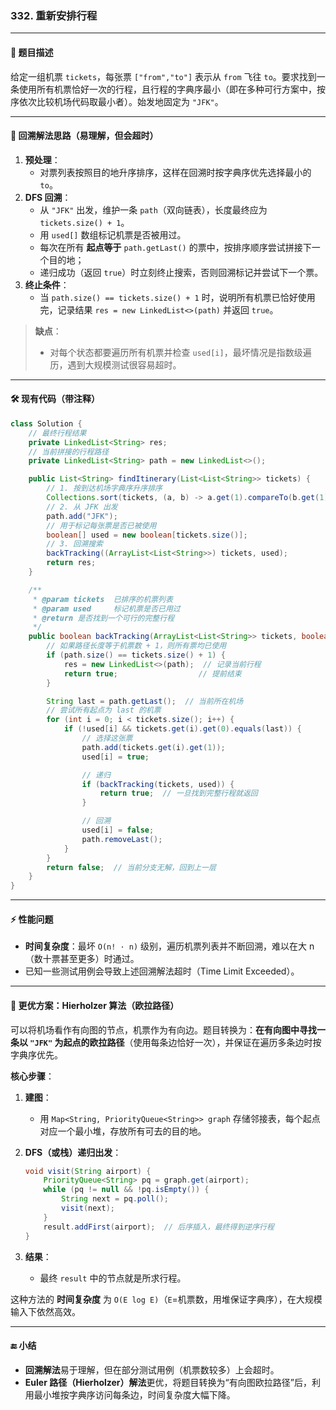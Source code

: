 ### **332. 重新安排行程**

------

#### 🧾 题目描述

给定一组机票 `tickets`，每张票 `["from","to"]` 表示从 `from` 飞往 `to`。要求找到一条使用所有机票恰好一次的行程，且行程的字典序最小（即在多种可行方案中，按序依次比较机场代码取最小者）。始发地固定为 `"JFK"`。

------

#### 🧠 回溯解法思路（易理解，但会超时）

1. **预处理**：
   - 对票列表按照目的地升序排序，这样在回溯时按字典序优先选择最小的 `to`。
2. **DFS 回溯**：
   - 从 `"JFK"` 出发，维护一条 `path`（双向链表），长度最终应为 `tickets.size() + 1`。
   - 用 `used[]` 数组标记机票是否被用过。
   - 每次在所有 **起点等于** `path.getLast()` 的票中，按排序顺序尝试拼接下一个目的地；
   - 递归成功（返回 `true`）时立刻终止搜索，否则回溯标记并尝试下一个票。
3. **终止条件**：
   - 当 `path.size() == tickets.size() + 1` 时，说明所有机票已恰好使用完，记录结果 `res = new LinkedList<>(path)` 并返回 `true`。

> **缺点**：
>
> - 对每个状态都要遍历所有机票并检查 `used[i]`，最坏情况是指数级遍历，遇到大规模测试很容易超时。

------

#### 🛠 现有代码（带注释）

```java
class Solution {
    // 最终行程结果
    private LinkedList<String> res;
    // 当前拼接的行程路径
    private LinkedList<String> path = new LinkedList<>();

    public List<String> findItinerary(List<List<String>> tickets) {
        // 1. 按到达机场字典序升序排序
        Collections.sort(tickets, (a, b) -> a.get(1).compareTo(b.get(1)));
        // 2. 从 JFK 出发
        path.add("JFK");
        // 用于标记每张票是否已被使用
        boolean[] used = new boolean[tickets.size()];
        // 3. 回溯搜索
        backTracking((ArrayList<List<String>>) tickets, used);
        return res;
    }

    /**
     * @param tickets  已排序的机票列表
     * @param used     标记机票是否已用过
     * @return 是否找到一个可行的完整行程
     */
    public boolean backTracking(ArrayList<List<String>> tickets, boolean[] used) {
        // 如果路径长度等于机票数 + 1，则所有票均已使用
        if (path.size() == tickets.size() + 1) {
            res = new LinkedList<>(path);  // 记录当前行程
            return true;                  // 提前结束
        }

        String last = path.getLast();  // 当前所在机场
        // 尝试所有起点为 last 的机票
        for (int i = 0; i < tickets.size(); i++) {
            if (!used[i] && tickets.get(i).get(0).equals(last)) {
                // 选择这张票
                path.add(tickets.get(i).get(1));
                used[i] = true;

                // 递归
                if (backTracking(tickets, used)) {
                    return true;  // 一旦找到完整行程就返回
                }

                // 回溯
                used[i] = false;
                path.removeLast();
            }
        }
        return false;  // 当前分支无解，回到上一层
    }
}
```

------

#### ⚡ 性能问题

- **时间复杂度**：最坏 `O(n! · n)` 级别，遍历机票列表并不断回溯，难以在大 n（数十票甚至更多）时通过。
- 已知一些测试用例会导致上述回溯解法超时（Time Limit Exceeded）。

------

#### 🚀 更优方案：Hierholzer 算法（欧拉路径）

可以将机场看作有向图的节点，机票作为有向边。题目转换为：**在有向图中寻找一条以 `"JFK"` 为起点的欧拉路径**（使用每条边恰好一次），并保证在遍历多条边时按字典序优先。

**核心步骤**：

1. **建图**：

   - 用 `Map<String, PriorityQueue<String>> graph` 存储邻接表，每个起点对应一个最小堆，存放所有可去的目的地。

2. **DFS（或栈）递归出发**：

   ```java
   void visit(String airport) {
       PriorityQueue<String> pq = graph.get(airport);
       while (pq != null && !pq.isEmpty()) {
           String next = pq.poll();
           visit(next);
       }
       result.addFirst(airport);  // 后序插入，最终得到逆序行程
   }
   ```

3. **结果**：

   - 最终 `result` 中的节点就是所求行程。

这种方法的 **时间复杂度** 为 `O(E log E)`（`E`=机票数，用堆保证字典序），在大规模输入下依然高效。

------

#### 🔚 小结

- **回溯解法**易于理解，但在部分测试用例（机票数较多）上会超时。
- **Euler 路径（Hierholzer）解法**更优，将题目转换为“有向图欧拉路径”后，利用最小堆按字典序访问每条边，时间复杂度大幅下降。